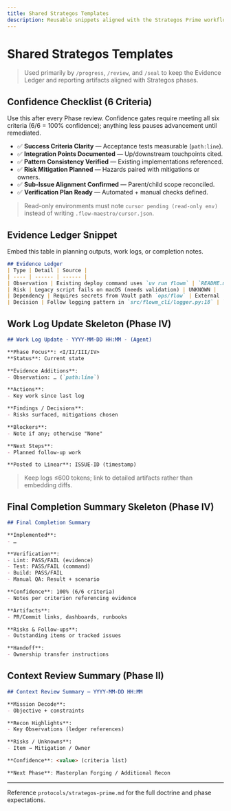 ```yaml
---
title: Shared Strategos Templates
description: Reusable snippets aligned with the Strategos Prime workflow
---
```


# Shared Strategos Templates

> Used primarily by `/progress`, `/review`, and `/seal` to keep the Evidence Ledger and reporting artifacts aligned with Strategos phases.

## Confidence Checklist (6 Criteria)

Use this after every Phase review. Confidence gates require meeting all six criteria (6/6 = 100% confidence); anything less pauses advancement until remediated.

- ✅ **Success Criteria Clarity** — Acceptance tests measurable (`path:line`).
- ✅ **Integration Points Documented** — Up/downstream touchpoints cited.
- ✅ **Pattern Consistency Verified** — Existing implementations referenced.
- ✅ **Risk Mitigation Planned** — Hazards paired with mitigations or owners.
- ✅ **Sub-Issue Alignment Confirmed** — Parent/child scope reconciled.
- ✅ **Verification Plan Ready** — Automated + manual checks defined.

> Read-only environments must note `cursor pending (read-only env)` instead of writing `.flow-maestro/cursor.json`.

## Evidence Ledger Snippet

Embed this table in planning outputs, work logs, or completion notes.

```markdown
## Evidence Ledger
| Type | Detail | Source |
| ---- | ------ | ------ |
| Observation | Existing deploy command uses `uv run flowm` | `README.md#Development` |
| Risk | Legacy script fails on macOS (needs validation) | UNKNOWN |
| Dependency | Requires secrets from Vault path `ops/flow` | External |
| Decision | Follow logging pattern in `src/flowm_cli/logger.py:18` | `src/flowm_cli/logger.py:18` |
```

## Work Log Update Skeleton (Phase IV)

```markdown
## Work Log Update - YYYY-MM-DD HH:MM - (Agent)

**Phase Focus**: <I/II/III/IV>
**Status**: Current state

**Evidence Additions**:
- Observation: … (`path:line`)

**Actions**:
- Key work since last log

**Findings / Decisions**:
- Risks surfaced, mitigations chosen

**Blockers**:
- Note if any; otherwise "None"

**Next Steps**:
- Planned follow-up work

**Posted to Linear**: ISSUE-ID (timestamp)
```

> Keep logs ≤600 tokens; link to detailed artifacts rather than embedding diffs.

## Final Completion Summary Skeleton (Phase IV)

```markdown
## Final Completion Summary

**Implemented**:
- …

**Verification**:
- Lint: PASS/FAIL (evidence)
- Test: PASS/FAIL (command)
- Build: PASS/FAIL
- Manual QA: Result + scenario

**Confidence**: 100% (6/6 criteria)
- Notes per criterion referencing evidence

**Artifacts**:
- PR/Commit links, dashboards, runbooks

**Risks & Follow-ups**:
- Outstanding items or tracked issues

**Handoff**:
- Ownership transfer instructions
```

## Context Review Summary (Phase II)

```markdown
## Context Review Summary — YYYY-MM-DD HH:MM

**Mission Decode**:
- Objective + constraints

**Recon Highlights**:
- Key Observations (ledger references)

**Risks / Unknowns**:
- Item → Mitigation / Owner

**Confidence**: <value> (criteria list)

**Next Phase**: Masterplan Forging / Additional Recon
```

---

Reference `protocols/strategos-prime.md` for the full doctrine and phase expectations.
